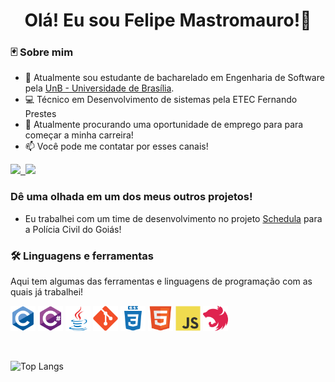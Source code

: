 <h1 align=center>Olá! Eu sou Felipe Mastromauro!👋</h1>

### 🃏 Sobre mim
- 🌱 Atualmente sou estudante de bacharelado em Engenharia de Software pela [UnB - Universidade de Brasília](https://www.unb.br/).
- 💻 Técnico em Desenvolvimento de sistemas pela ETEC Fernando Prestes
- 🦾 Atualmente procurando uma oportunidade de emprego para para começar a minha carreira! 
- 📫 Você pode me contatar por esses canais!

<a href="mailto:fe03mastromauro@gmail.com?subject=Olá%Felipe"><img src="https://img.shields.io/badge/gmail-%23D14836.svg?&style=for-the-badge&logo=gmail&logoColor=white" height=25 />&nbsp;&nbsp;</a><a href="https://www.linkedin.com/in/felipemastromauro/"><img src="https://img.shields.io/badge/linkedin-%230077B5.svg?&style=for-the-badge&logo=linkedin&logoColor=white" height=25></a>

### Dê uma olhada em um dos meus outros projetos!

- Eu trabalhei com um time de desenvolvimento no projeto [Schedula](https://fga-eps-mds.github.io/2022-2-Schedula-Doc/) para a Polícia Civil do Goiás!

### :hammer_and_wrench: Linguagens e ferramentas

Aqui tem algumas das ferramentas e linguagens de programação com as quais já trabalhei!

<div>
  <img src="https://github.com/devicons/devicon/blob/master/icons/c/c-original.svg" title="C" **alt="C" witdh="40" height="40" />
  <img src="https://github.com/devicons/devicon/blob/master/icons/csharp/csharp-original.svg" title="C Sharp" **alt="C Sharp" witdh="40" height="40" />
  <img src="https://github.com/devicons/devicon/blob/master/icons/java/java-original.svg" title="Java" **alt="Java" witdh="40" height="40" />
  <img src="https://github.com/devicons/devicon/blob/master/icons/git/git-original.svg" title="Git" **alt="Git" witdh="40" height="40" />
  <img src="https://github.com/devicons/devicon/blob/master/icons/css3/css3-plain-wordmark.svg"  title="CSS3" alt="CSS" width="40" height="40"/>
  <img src="https://github.com/devicons/devicon/blob/master/icons/html5/html5-original.svg" title="HTML5" alt="HTML" width="40" height="40"/>
  <img src="https://github.com/devicons/devicon/blob/master/icons/javascript/javascript-original.svg" title="JavaScript" alt="JavaScript" width="40" height="40"/>
  <img src="https://github.com/devicons/devicon/blob/master/icons/nestjs/nestjs-plain.svg" title="Nest.js" alt="Nest.js" width="40" height="40"/>
</div>

&nbsp;


![Top Langs](https://github-readme-stats.vercel.app/api/top-langs/?username=MastroCoder&layout=compact&theme=tokyonight)
<!--
**MastroCoder/MastroCoder** is a ✨ _special_ ✨ repository because its `README.md` (this file) appears on your GitHub profile.

Here are some ideas to get you started:

- 🔭 I’m currently working on ...
- 🌱 I’m currently learning ...
- 👯 I’m looking to collaborate on ...
- 🤔 I’m looking for help with ...
- 💬 Ask me about ...
- 📫 How to reach me: ...
- 😄 Pronouns: ...
- ⚡ Fun fact: ...
-->
